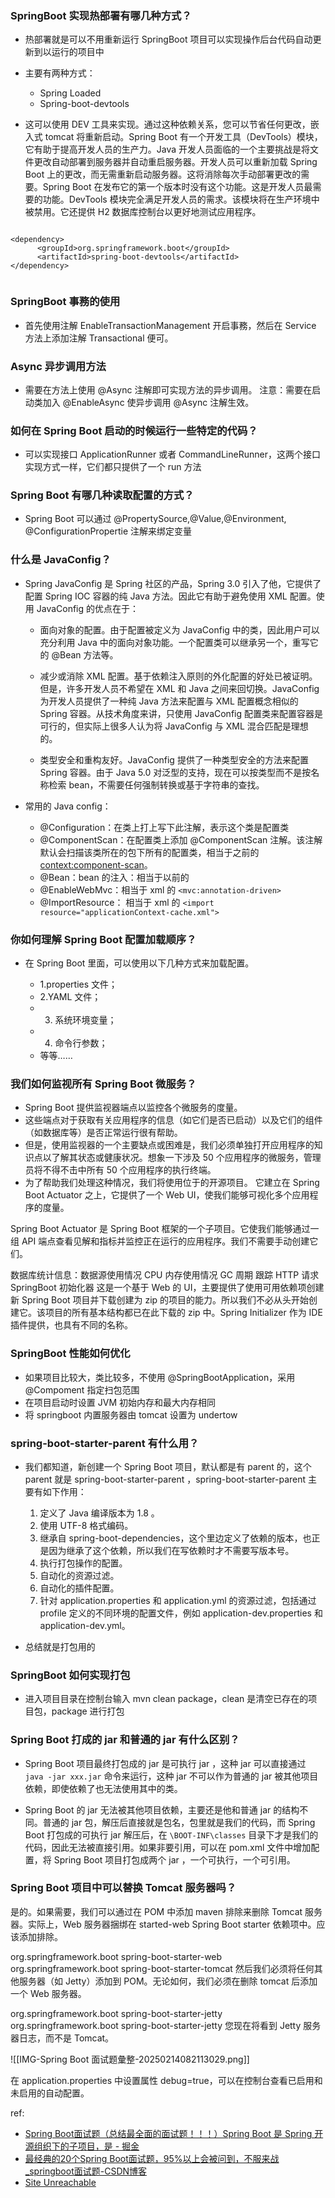 


### SpringBoot 实现热部署有哪几种方式？

- 热部署就是可以不用重新运行 SpringBoot 项目可以实现操作后台代码自动更新到以运行的项目中
- 主要有两种方式：
    - Spring Loaded
    - Spring-boot-devtools

- 这可以使用 DEV 工具来实现。通过这种依赖关系，您可以节省任何更改，嵌入式 tomcat 将重新启动。Spring Boot 有一个开发工具（DevTools）模块，它有助于提高开发人员的生产力。Java 开发人员面临的一个主要挑战是将文件更改自动部署到服务器并自动重启服务器。开发人员可以重新加载 Spring Boot 上的更改，而无需重新启动服务器。这将消除每次手动部署更改的需要。Spring Boot 在发布它的第一个版本时没有这个功能。这是开发人员最需要的功能。DevTools 模块完全满足开发人员的需求。该模块将在生产环境中被禁用。它还提供 H2 数据库控制台以更好地测试应用程序。

```pom

<dependency>
      <groupId>org.springframework.boot</groupId>
      <artifactId>spring-boot-devtools</artifactId>
</dependency>


```
### SpringBoot 事務的使用

- 首先使用注解 EnableTransactionManagement 开启事務，然后在 Service 方法上添加注解 Transactional 便可。


### Async 异步调用方法

- 需要在方法上使用 @Async 注解即可实现方法的异步调用。 注意：需要在启动类加入 @EnableAsync 使异步调用 @Async 注解生效。


### 如何在 Spring Boot 启动的时候运行一些特定的代码？

- 可以实现接口 ApplicationRunner 或者 CommandLineRunner，这两个接口实现方式一样，它们都只提供了一个 run 方法

### Spring Boot 有哪几种读取配置的方式？

- Spring Boot 可以通过 @PropertySource,@Value,@Environment, @ConfigurationPropertie 注解来绑定变量

  
### 什么是 JavaConfig？

- Spring JavaConfig 是 Spring 社区的产品，Spring 3.0 引入了他，它提供了配置 Spring IOC 容器的纯 Java 方法。因此它有助于避免使用 XML 配置。使用 JavaConfig 的优点在于：
    
    - 面向对象的配置。由于配置被定义为 JavaConfig 中的类，因此用户可以充分利用 Java 中的面向对象功能。一个配置类可以继承另一个，重写它的 @Bean 方法等。
        
    - 减少或消除 XML 配置。基于依赖注入原则的外化配置的好处已被证明。但是，许多开发人员不希望在 XML 和 Java 之间来回切换。JavaConfig 为开发人员提供了一种纯 Java 方法来配置与 XML 配置概念相似的 Spring 容器。从技术角度来讲，只使用 JavaConfig 配置类来配置容器是可行的，但实际上很多人认为将 JavaConfig 与 XML 混合匹配是理想的。
        
    - 类型安全和重构友好。JavaConfig 提供了一种类型安全的方法来配置 Spring 容器。由于 Java 5.0 对泛型的支持，现在可以按类型而不是按名称检索 bean，不需要任何强制转换或基于字符串的查找。
        
- 常用的 Java config：
    
    - @Configuration：在类上打上写下此注解，表示这个类是配置类
    - @ComponentScan：在配置类上添加 @ComponentScan 注解。该注解默认会扫描该类所在的包下所有的配置类，相当于之前的 <context:component-scan>。
    - @Bean：bean 的注入：相当于以前的 <bean id="objectMapper" class="org.codehaus.jackson.map.ObjectMapper" />
    - @EnableWebMvc：相当于 xml 的 `<mvc:annotation-driven>`
    - @ImportResource： 相当于 xml 的 `<import resource="applicationContext-cache.xml">`



### 你如何理解 Spring Boot 配置加载顺序？

- 在 Spring Boot 里面，可以使用以下几种方式来加载配置。
    
    - 1.properties 文件；
    - 2.YAML 文件；
    - 3. 系统环境变量；
    - 4. 命令行参数；
    - 等等……



### 我们如何监视所有 Spring Boot 微服务？

- Spring Boot 提供监视器端点以监控各个微服务的度量。
- 这些端点对于获取有关应用程序的信息（如它们是否已启动）以及它们的组件（如数据库等）是否正常运行很有帮助。
- 但是，使用监视器的一个主要缺点或困难是，我们必须单独打开应用程序的知识点以了解其状态或健康状况。想象一下涉及 50 个应用程序的微服务，管理员将不得不击中所有 50 个应用程序的执行终端。
- 为了帮助我们处理这种情况，我们将使用位于的开源项目。 它建立在 Spring Boot Actuator 之上，它提供了一个 Web UI，使我们能够可视化多个应用程序的度量。


Spring Boot Actuator 是 Spring Boot 框架的一个子项目。它使我们能够通过一组 API 端点查看见解和指标并监控正在运行的应用程序。我们不需要手动创建它们。

数据库统计信息：数据源使用情况
CPU 内存使用情况
GC 周期
跟踪 HTTP 请求
SpringBoot 初始化器
这是一个基于 Web 的 UI，主要提供了使用可用依赖项创建新 Spring Boot 项目并下载创建为 zip 的项目的能力。所以我们不必从头开始创建它。该项目的所有基本结构都已在此下载的 zip 中。Spring Initializer 作为 IDE 插件提供，也具有不同的名称。



### SpringBoot 性能如何优化

- 如果项目比较大，类比较多，不使用 @SpringBootApplication，采用 @Compoment 指定扫包范围
- 在项目启动时设置 JVM 初始内存和最大内存相同
- 将 springboot 内置服务器由 tomcat 设置为 undertow



### spring-boot-starter-parent 有什么用？

- 我们都知道，新创建一个 Spring Boot 项目，默认都是有 parent 的，这个 parent 就是 spring-boot-starter-parent ，spring-boot-starter-parent 主要有如下作用：
    
    1. 定义了 Java 编译版本为 1.8 。
    2. 使用 UTF-8 格式编码。
    3. 继承自 spring-boot-dependencies，这个里边定义了依赖的版本，也正是因为继承了这个依赖，所以我们在写依赖时才不需要写版本号。
    4. 执行打包操作的配置。
    5. 自动化的资源过滤。
    6. 自动化的插件配置。
    7. 针对 application.properties 和 application.yml 的资源过滤，包括通过 profile 定义的不同环境的配置文件，例如 application-dev.properties 和 application-dev.yml。
- 总结就是打包用的



### SpringBoot 如何实现打包

- 进入项目目录在控制台输入 mvn clean package，clean 是清空已存在的项目包，package 进行打包

### Spring Boot 打成的 jar 和普通的 jar 有什么区别？

- Spring Boot 项目最终打包成的 jar 是可执行 jar ，这种 jar 可以直接通过 `java -jar xxx.jar` 命令来运行，这种 jar 不可以作为普通的 jar 被其他项目依赖，即使依赖了也无法使用其中的类。
    
- Spring Boot 的 jar 无法被其他项目依赖，主要还是他和普通 jar 的结构不同。普通的 jar 包，解压后直接就是包名，包里就是我们的代码，而 Spring Boot 打包成的可执行 jar 解压后，在 `\BOOT-INF\classes` 目录下才是我们的代码，因此无法被直接引用。如果非要引用，可以在 pom.xml 文件中增加配置，将 Spring Boot 项目打包成两个 jar ，一个可执行，一个可引用。
    


### Spring Boot 项目中可以替换 Tomcat 服务器吗？

是的。如果需要，我们可以通过在 POM 中添加 maven 排除来删除 Tomcat 服务器。实际上，Web 服务器捆绑在 started-web Spring Boot starter 依赖项中。应该添加排除。

<dependency> 
  <groupId>org.springframework.boot</groupId> 
  <artifactId>spring-boot-starter-web</artifactId> 
  <exclusions> 
    <exclusion> 
      <groupId>org.springframework.boot</groupId> 
      <artifactId> spring-boot-starter-tomcat</artifactId> 
    </exclusion> 
  </exclusions> 
</dependency>
然后我们必须将任何其他服务器（如 Jetty）添加到 POM。无论如何，我们必须在删除 tomcat 后添加一个 Web 服务器。

<dependency> <groupId>org.springframework.boot</groupId> <artifactId>spring-boot-starter-jetty</artifactId> </dependency><dependency> 
  <groupId>org.springframework.boot</groupId> 
  <artifactId>spring-boot-starter-jetty</artifactId> 
</dependency>
您现在将看到 Jetty 服务器日志，而不是 Tomcat。



![[IMG-Spring Boot 面试题彙整-20250214082113029.png]]



在 application.properties 中设置属性 debug=true，可以在控制台查看已启用和未启用的自动配置。







ref:
- [Spring Boot面试题（总结最全面的面试题！！！）Spring Boot 是 Spring 开源组织下的子项目，是 - 掘金](https://juejin.cn/post/6844904125709156359)
- [最经典的20个Spring Boot面试题，95%以上会被问到，不服来战\_springboot面试题-CSDN博客](https://blog.csdn.net/xxxzzzqqq_/article/details/129926457)
- [Site Unreachable](https://zhuanlan.zhihu.com/p/557542656)